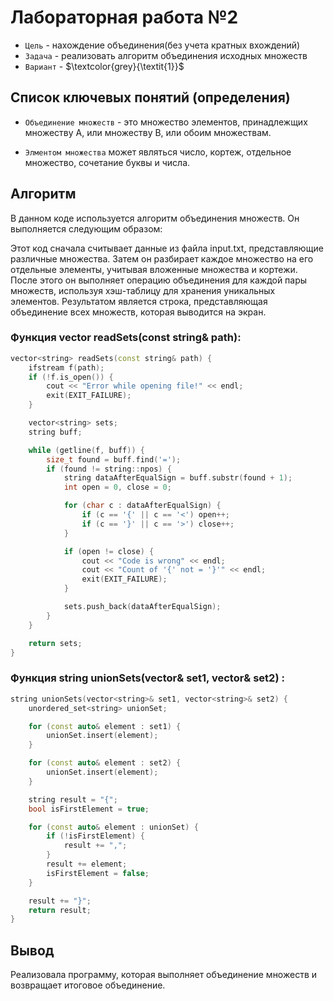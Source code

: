 # Лабораторная работа №2

- `Цель` - нахождение объединения(без учета кратных вхождений)
- `Задача` - реализовать алгоритм объединения исходных множеств
- `Вариант` - $\textcolor{grey}{\textit{1}}$

## Список ключевых понятий (определения)

- `Объединение множеств` - это множество элементов, принадлежщих множеству A, или множеству B, или обоим множествам.

- `Элментом множества` может являться число, кортеж, отдельное множество, сочетание буквы и числа.

## Алгоритм

В данном коде используется алгоритм объединения множеств. Он выполняется следующим образом:

Этот код сначала считывает данные из файла input.txt, представляющие различные множества. Затем он разбирает каждое множество на его отдельные элементы, учитывая вложенные множества и кортежи. После этого он выполняет операцию объединения для каждой пары множеств, используя хэш-таблицу для хранения уникальных элементов. Результатом является строка, представляющая объединение всех множеств, которая выводится на экран.

### Функция vector<string> readSets(const string& path):

```c++
vector<string> readSets(const string& path) {
    ifstream f(path);
    if (!f.is_open()) {
        cout << "Error while opening file!" << endl;
        exit(EXIT_FAILURE);
    }

    vector<string> sets;
    string buff;

    while (getline(f, buff)) {
        size_t found = buff.find('=');
        if (found != string::npos) {
            string dataAfterEqualSign = buff.substr(found + 1);
            int open = 0, close = 0;

            for (char c : dataAfterEqualSign) {
                if (c == '{' || c == '<') open++;
                if (c == '}' || c == '>') close++;
            }

            if (open != close) {
                cout << "Code is wrong" << endl;
                cout << "Count of '{' not = '}'" << endl;
                exit(EXIT_FAILURE);
            }

            sets.push_back(dataAfterEqualSign);
        }
    }

    return sets;
}
```

### Функция string unionSets(vector<string>& set1, vector<string>& set2)  :

```c++
string unionSets(vector<string>& set1, vector<string>& set2) {
    unordered_set<string> unionSet;

    for (const auto& element : set1) {
        unionSet.insert(element);
    }

    for (const auto& element : set2) {
        unionSet.insert(element);
    }

    string result = "{";
    bool isFirstElement = true;

    for (const auto& element : unionSet) {
        if (!isFirstElement) {
            result += ",";
        }
        result += element;
        isFirstElement = false;
    }

    result += "}";
    return result;
}
```

## Вывод

Реализовала программу, которая выполняет объединение множеств и возвращает итоговое объединение.

